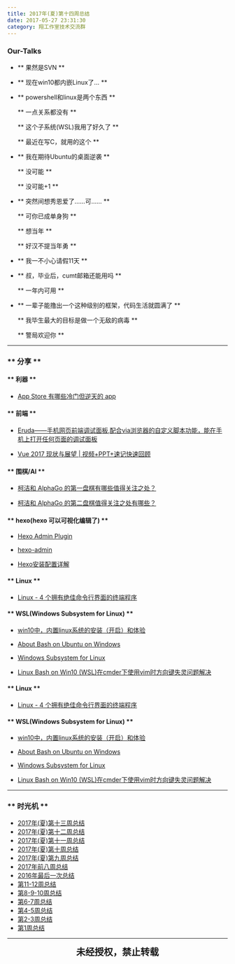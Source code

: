 ```yaml
---
title: 2017年(夏)第十四周总结
date: 2017-05-27 23:31:30
category: 翔工作室技术交流群
---
```



### Our-Talks

- ** 果然是SVN **

- ** 现在win10都内嵌Linux了… **

- ** powershell和linux是两个东西 **

  ** 一点关系都没有 **

  ** 这个子系统(WSL)我用了好久了 **

  ** 最近在写C，就用的这个 **

- ** 我在期待Ubuntu的桌面逆袭 **

  ** 没可能 **

  ** 没可能+1 **

- ** 突然间想秀恩爱了……可…… **

  ** 可你已成单身狗 **

  ** 想当年 **

  ** 好汉不提当年勇 **

- ** 我一不小心请假11天 **

- ** 叔，毕业后，cumt邮箱还能用吗 **

  ** 一年内可用 **

- ** 一辈子能撸出一个这种级别的框架，代码生活就圆满了 **

  ** 我毕生最大的目标是做一个无敌的病毒 **

  ** 警局欢迎你 **
******************************

### ** 分享 **

#### ** 利器 **

- [App Store 有哪些冷门但逆天的 app](https://www.zhihu.com/question/37524914/answer/86061371?utm_source=com.tencent.tim&utm_medium=social)

#### ** 前端 **
- [Eruda——手机网页前端调试面板,配合via浏览器的自定义脚本功能，能在手机上打开任何页面的调试面板](http://www.tuicool.com/articles/aAfuAbA)

- [Vue 2017 现状与展望 | 视频+PPT+速记快速回顾](https://mp.weixin.qq.com/s?__biz=MzIwNjQwMzUwMQ==&mid=2247485226&idx=1&sn=bf689a9f95904dea3c073d7c86efc729&chksm=972365e8a054ecfe04ad1edf9847b71e3faeb3d9a3d2af33707f4a1a32940838a7714769a1bc&mpshare=1&scene=23&srcid=0527kcLQ5Gd00ijPBbfD4iES#rd)


#### ** 围棋/AI **

- [柯洁和 AlphaGo 的第一盘棋有哪些值得关注之处？](http://www.zhihu.com/question/60194757?utm_source=com.tencent.tim&utm_medium=social)

- [柯洁和 AlphaGo 的第二盘棋值得关注之处有哪些？](http://www.zhihu.com/question/60279568?utm_source=com.tencent.tim&utm_medium=social)

#### ** hexo(hexo 可以可视化编辑了) **

- [Hexo Admin Plugin](http://jaredforsyth.com/hexo-admin/)

- [hexo-admin](https://github.com/jaredly/hexo-admin)

- [Hexo安装配置详解](http://blog.csdn.net/tonydandelion2014/article/details/61615898)

#### ** Linux **

- [Linux - 4 个拥有绝佳命令行界面的终端程序](https://zhuanlan.zhihu.com/p/27019487?utm_source=com.tencent.tim&utm_medium=social)

#### ** WSL(Windows Subsystem for Linux) **

- [win10中，内置linux系统的安装（开启）和体验](http://blog.csdn.net/yjc_1111/article/details/53643145)

- [About Bash on Ubuntu on Windows](https://msdn.microsoft.com/zh-cn/commandline/wsl)

- [Windows Subsystem for Linux](https://blogs.msdn.microsoft.com/wsl/)

- [Linux Bash on Win10 (WSL)在cmder下使用vim时方向键失灵问题解决](http://blog.csdn.net/qxoqx/article/details/54177891)

#### ** Linux **

- [Linux - 4 个拥有绝佳命令行界面的终端程序](https://zhuanlan.zhihu.com/p/27019487?utm_source=com.tencent.tim&utm_medium=social)

#### ** WSL(Windows Subsystem for Linux) **

- [win10中，内置linux系统的安装（开启）和体验](http://blog.csdn.net/yjc_1111/article/details/53643145)

- [About Bash on Ubuntu on Windows](https://msdn.microsoft.com/zh-cn/commandline/wsl)

- [Windows Subsystem for Linux](https://blogs.msdn.microsoft.com/wsl/)

- [Linux Bash on Win10 (WSL)在cmder下使用vim时方向键失灵问题解决](http://blog.csdn.net/qxoqx/article/details/54177891)

*************************

### ** 时光机 **

- [2017年(夏)第十三周总结](http://blog.flyingstudio.online/2017/05/21/the-thirteenth-week-summary-in-the-summer-of-2017/)
- [2017年(夏)第十二周总结](http://blog.flyingstudio.online/2017/05/14/the-twelfth-week-summary-in-the-summer-of-2017/)
- [2017年(夏)第十一周总结](http://blog.flyingstudio.online/2017/05/07/the-eleventh-week-summary-in-the-summer-of-2017/)
- [2017年(夏)第十周总结](http://blog.flyingstudio.online/2017/04/30/the-tenth-week-summary-in-the-summer-of-2017/)
- [2017年(夏)第九周总结](http://blog.flyingstudio.online/2017/04/23/the-ninth-week-summary-in-the-summer-of-2017/)
- [2017年前八周总结](http://blog.flyingstudio.online/2017/04/16/the-eightWeeks-summarize-in-2017/)
- [2016年最后一次总结](http://blog.flyingstudio.online/2017/01/12/2016-final/)
- [第11-12周总结](http://blog.flyingstudio.online/2016/12/16/11-12-summary/)
- [第8-9-10周总结](http://blog.flyingstudio.online/2016/12/16/8-9-10-summary/)
- [第6-7周总结](http://blog.flyingstudio.online/2016/11/14/6-7-summary/)
- [第4-5周总结](http://blog.flyingstudio.online/2016/10/31/4-5-summary/)
- [第2-3周总结](http://blog.flyingstudio.online/2016/10/15/2-3-summary/)
- [第1周总结](http://blog.flyingstudio.online/2016/09/30/1st_summary/)

*************************

<p style="margin-top: 0.4em; text-align: center">
<b style="font-size: 1.5em;font-weight: 600;">未经授权，禁止转载</b>
 </p>